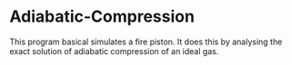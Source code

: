 # Adiabatic-Compression

This program basical simulates a fire piston. It does this by analysing the exact solution of adiabatic compression of an ideal gas.
